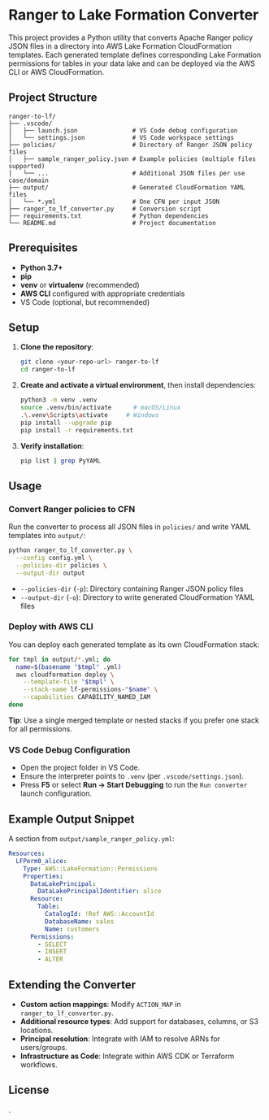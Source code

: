 # Ranger to Lake Formation Converter

This project provides a Python utility that converts Apache Ranger policy JSON files in a directory into AWS Lake Formation CloudFormation templates. Each generated template defines corresponding Lake Formation permissions for tables in your data lake and can be deployed via the AWS CLI or AWS CloudFormation.

## Project Structure

```
ranger-to-lf/
├── .vscode/
│   ├── launch.json               # VS Code debug configuration
│   └── settings.json             # VS Code workspace settings
├── policies/                     # Directory of Ranger JSON policy files
│   ├── sample_ranger_policy.json # Example policies (multiple files supported)
│   └── ...                       # Additional JSON files per use case/domain
├── output/                       # Generated CloudFormation YAML files
│   └── *.yml                     # One CFN per input JSON
├── ranger_to_lf_converter.py     # Conversion script
├── requirements.txt              # Python dependencies
└── README.md                     # Project documentation
```

## Prerequisites

* **Python 3.7+**
* **pip**
* **venv** or **virtualenv** (recommended)
* **AWS CLI** configured with appropriate credentials
* VS Code (optional, but recommended)

## Setup

1. **Clone the repository**:

   ```bash
   git clone <your-repo-url> ranger-to-lf
   cd ranger-to-lf
   ```

2. **Create and activate a virtual environment**, then install dependencies:

   ```bash
   python3 -m venv .venv
   source .venv/bin/activate      # macOS/Linux
   .\.venv\Scripts\activate     # Windows
   pip install --upgrade pip
   pip install -r requirements.txt
   ```

3. **Verify installation**:

   ```bash
   pip list | grep PyYAML
   ```

## Usage

### Convert Ranger policies to CFN

Run the converter to process all JSON files in `policies/` and write YAML templates into `output/`:

```bash
python ranger_to_lf_converter.py \
  --config config.yml \
  --policies-dir policies \
  --output-dir output

```

* `--policies-dir` (`-p`): Directory containing Ranger JSON policy files
* `--output-dir` (`-o`): Directory to write generated CloudFormation YAML files

### Deploy with AWS CLI

You can deploy each generated template as its own CloudFormation stack:

```bash
for tmpl in output/*.yml; do
  name=$(basename "$tmpl" .yml)
  aws cloudformation deploy \
    --template-file "$tmpl" \
    --stack-name lf-permissions-"$name" \
    --capabilities CAPABILITY_NAMED_IAM
done
```

**Tip**: Use a single merged template or nested stacks if you prefer one stack for all permissions.

### VS Code Debug Configuration

* Open the project folder in VS Code.
* Ensure the interpreter points to `.venv` (per `.vscode/settings.json`).
* Press **F5** or select **Run → Start Debugging** to run the `Run converter` launch configuration.

## Example Output Snippet

A section from `output/sample_ranger_policy.yml`:

```yaml
Resources:
  LFPerm0_alice:
    Type: AWS::LakeFormation::Permissions
    Properties:
      DataLakePrincipal:
        DataLakePrincipalIdentifier: alice
      Resource:
        Table:
          CatalogId: !Ref AWS::AccountId
          DatabaseName: sales
          Name: customers
      Permissions:
        - SELECT
        - INSERT
        - ALTER
```

## Extending the Converter

* **Custom action mappings**: Modify `ACTION_MAP` in `ranger_to_lf_converter.py`.
* **Additional resource types**: Add support for databases, columns, or S3 locations.
* **Principal resolution**: Integrate with IAM to resolve ARNs for users/groups.
* **Infrastructure as Code**: Integrate within AWS CDK or Terraform workflows.

## License

.

